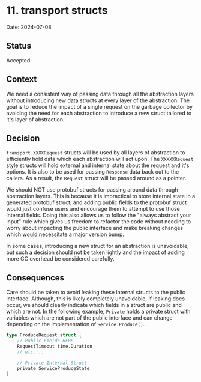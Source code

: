 # 11. transport structs

Date: 2024-07-08

## Status

Accepted

## Context

We need a consistent way of passing data through all the abstraction layers without introducing new data structs
at every layer of the abstraction. The goal is to reduce the impact of a single request on the garbage collector
by avoiding the need for each abstraction to introduce a new struct tailored to it's layer of abstraction. 

## Decision

`transport.XXXXRequest` structs will be used by all layers of abstraction to efficiently hold data which each 
abstraction will act upon. The `XXXXXRequest` style structs will hold external and internal state about the 
request and it's options. It is also to be used for passing `Response` data back out to the callers. As a result,
the `Request` struct will be passed around as a pointer. 

We should NOT use protobuf structs for passing around data through abstraction layers. This is because it is
impractical to store internal state in a generated protobuf struct, and adding public fields to the protobuf
struct would just confuse users and encourage them to attempt to use those internal fields. Doing this also allows
us to follow the "always abstract your input" rule which gives us freedom to refactor the code without needing
to worry about impacting the public interface and make breaking changes which would necessitate a major version bump.

In some cases, introducing a new struct for an abstraction is unavoidable, but such a decision should not be taken
lightly and the impact of adding more GC overhead be considered carefully.

## Consequences

Care should be taken to avoid leaking these internal structs to the public interface. Although, this is likely 
completely unavoidable, If leaking does occur, we should clearly indicate which fields in a struct are public 
and which are not. In the following example, `Private` holds a private struct with variables which are not 
part of the public interface and can change depending on the implementation of `Service.Produce()`.

```go
type ProduceRequest struct {
    // Public Fields HERE
    RequestTimeout time.Duration
    // etc....

    // Private Internal Struct
    private ServiceProduceState
}
```
